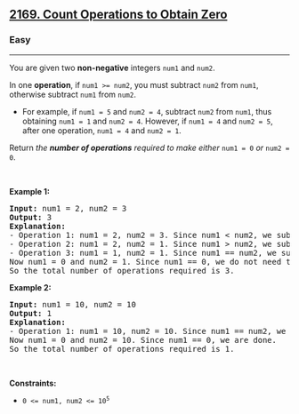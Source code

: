 <h2><a href="https://leetcode.com/problems/count-operations-to-obtain-zero/">2169. Count Operations to Obtain Zero</a></h2><h3>Easy</h3><hr><div style="user-select: auto;"><p style="user-select: auto;">You are given two <strong style="user-select: auto;">non-negative</strong> integers <code style="user-select: auto;">num1</code> and <code style="user-select: auto;">num2</code>.</p>

<p style="user-select: auto;">In one <strong style="user-select: auto;">operation</strong>, if <code style="user-select: auto;">num1 &gt;= num2</code>, you must subtract <code style="user-select: auto;">num2</code> from <code style="user-select: auto;">num1</code>, otherwise subtract <code style="user-select: auto;">num1</code> from <code style="user-select: auto;">num2</code>.</p>

<ul style="user-select: auto;">
	<li style="user-select: auto;">For example, if <code style="user-select: auto;">num1 = 5</code> and <code style="user-select: auto;">num2 = 4</code>, subtract <code style="user-select: auto;">num2</code> from <code style="user-select: auto;">num1</code>, thus obtaining <code style="user-select: auto;">num1 = 1</code> and <code style="user-select: auto;">num2 = 4</code>. However, if <code style="user-select: auto;">num1 = 4</code> and <code style="user-select: auto;">num2 = 5</code>, after one operation, <code style="user-select: auto;">num1 = 4</code> and <code style="user-select: auto;">num2 = 1</code>.</li>
</ul>

<p style="user-select: auto;">Return <em style="user-select: auto;">the <strong style="user-select: auto;">number of operations</strong> required to make either</em> <code style="user-select: auto;">num1 = 0</code> <em style="user-select: auto;">or</em> <code style="user-select: auto;">num2 = 0</code>.</p>

<p style="user-select: auto;">&nbsp;</p>
<p style="user-select: auto;"><strong style="user-select: auto;">Example 1:</strong></p>

<pre style="user-select: auto;"><strong style="user-select: auto;">Input:</strong> num1 = 2, num2 = 3
<strong style="user-select: auto;">Output:</strong> 3
<strong style="user-select: auto;">Explanation:</strong> 
- Operation 1: num1 = 2, num2 = 3. Since num1 &lt; num2, we subtract num1 from num2 and get num1 = 2, num2 = 3 - 2 = 1.
- Operation 2: num1 = 2, num2 = 1. Since num1 &gt; num2, we subtract num2 from num1.
- Operation 3: num1 = 1, num2 = 1. Since num1 == num2, we subtract num2 from num1.
Now num1 = 0 and num2 = 1. Since num1 == 0, we do not need to perform any further operations.
So the total number of operations required is 3.
</pre>

<p style="user-select: auto;"><strong style="user-select: auto;">Example 2:</strong></p>

<pre style="user-select: auto;"><strong style="user-select: auto;">Input:</strong> num1 = 10, num2 = 10
<strong style="user-select: auto;">Output:</strong> 1
<strong style="user-select: auto;">Explanation:</strong> 
- Operation 1: num1 = 10, num2 = 10. Since num1 == num2, we subtract num2 from num1 and get num1 = 10 - 10 = 0.
Now num1 = 0 and num2 = 10. Since num1 == 0, we are done.
So the total number of operations required is 1.
</pre>

<p style="user-select: auto;">&nbsp;</p>
<p style="user-select: auto;"><strong style="user-select: auto;">Constraints:</strong></p>

<ul style="user-select: auto;">
	<li style="user-select: auto;"><code style="user-select: auto;">0 &lt;= num1, num2 &lt;= 10<sup style="user-select: auto;">5</sup></code></li>
</ul>
</div>